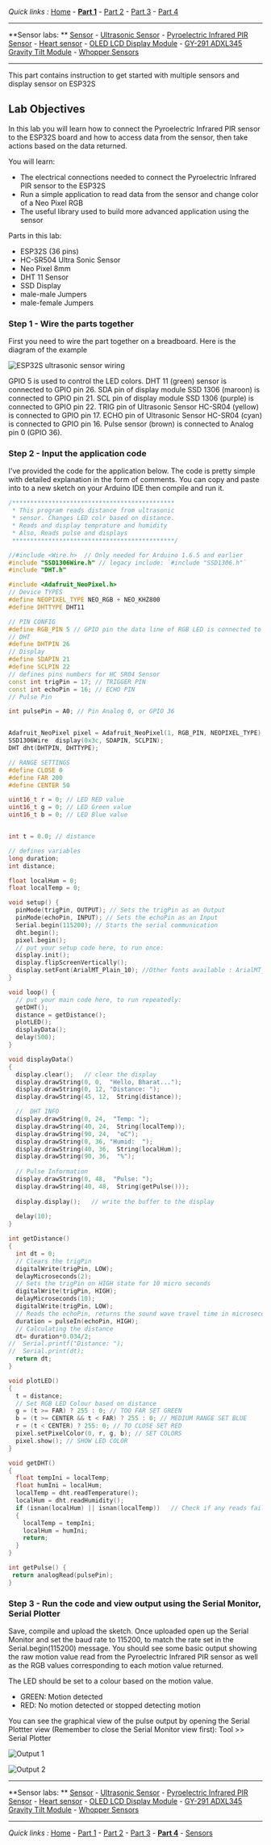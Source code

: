 
*Quick links :*
[Home](/README.md) - [**Part 1**](../part1/README.md) - [Part 2](../part2/README.md) - [Part 3](../part3/README.md) - [Part 4](../part4/README.md)

***
**Sensor labs: ** [Sensor](README.md) - [Ultrasonic Sensor](ESP32S+Neopixel-LED+HC-SR04.md) - [Pyroelectric Infrared PIR Sensor](ESP32S+Neopixel-LED+PIR.md) - [Heart sensor](PULSE+RGB.md) - [OLED LCD Display Module](SSD1306_Display.md) - [GY-291 ADXL345 Gravity Tilt Module](GY-291_ADXL345_Gyroscope.md) - [Whopper Sensors](ESP32S+Pulse+Neopixel-LED+Ultrasonic+DHT11+Display.md) 
***

This part contains instruction to get started with multiple sensors and display sensor on ESP32S

## Lab Objectives

In this lab you will learn how to connect the Pyroelectric Infrared PIR sensor to the ESP32S board and how to access data from the sensor, then take actions based on the data returned.

You will learn:

- The electrical connections needed to connect the Pyroelectric Infrared PIR sensor to the ESP32S
- Run a simple application to read data from the sensor and change color of a Neo Pixel RGB
- The useful library used to build more advanced application using the sensor

Parts in this lab:

- ESP32S (36 pins)
- HC-SR504 Ultra Sonic Sensor
- Neo Pixel 8mm 
- DHT 11 Sensor
- SSD Display
- male-male Jumpers
- male-female Jumpers

### Step 1 - Wire the parts together

First you need to wire the part together on a breadboard. Here is the diagram of the example

![ESP32S ultrasonic sensor wiring](../images/ESP32S+Pulse+Neopixel-LED+Ultrasonic+DHT11+Display.png)

GPIO 5 is used to control the LED colors. DHT 11 (green) sensor is connected to GPIO pin 26. SDA pin of display module SSD 1306 (maroon) is connected to GPIO pin 21. SCL pin of display module SSD 1306 (purple) is connected to GPIO pin 22. TRIG pin of Ultrasonic Sensor HC-SR04 (yellow) is connected to GPIO pin 17. ECHO pin of Ultrasonic Sensor HC-SR04 (cyan) is connected to GPIO pin 16. Pulse sensor (brown) is connected to Analog pin 0 (GPIO 36).

### Step 2 - Input the application code

I've provided the code for the application below. The code is pretty simple with detailed explanation in the form of comments. You can copy and paste into to a new sketch on your Arduino IDE then compile and run it.


```C++
/*********************************************
 * This program reads distance from ultrasonic
 * sensor. Changes LED colr based on distance.
 * Reads and display temprature and humidity
 * Also, Reads pulse and displays
 *********************************************/

//#include <Wire.h>  // Only needed for Arduino 1.6.5 and earlier
#include "SSD1306Wire.h" // legacy include: `#include "SSD1306.h"`
#include "DHT.h"

#include <Adafruit_NeoPixel.h>
// Device TYPES
#define NEOPIXEL_TYPE NEO_RGB + NEO_KHZ800
#define DHTTYPE DHT11

// PIN CONFIG
#define RGB_PIN 5 // GPIO pin the data line of RGB LED is connected to
// DHT
#define DHTPIN 26
// Display
#define SDAPIN 21
#define SCLPIN 22
// defines pins numbers for HC SR04 Sensor
const int trigPin = 17; // TRIGGER PIN
const int echoPin = 16; // ECHO PIN
// Pulse Pin

int pulsePin = A0; // Pin Analog 0, or GPIO 36


Adafruit_NeoPixel pixel = Adafruit_NeoPixel(1, RGB_PIN, NEOPIXEL_TYPE);
SSD1306Wire  display(0x3c, SDAPIN, SCLPIN);
DHT dht(DHTPIN, DHTTYPE);

// RANGE SETTINGS
#define CLOSE 0
#define FAR 200
#define CENTER 50

uint16_t r = 0; // LED RED value
uint16_t g = 0; // LED Green value
uint16_t b = 0; // LED Blue value


int t = 0.0; // distance

// defines variables
long duration;
int distance;

float localHum = 0;
float localTemp = 0;

void setup() {
  pinMode(trigPin, OUTPUT); // Sets the trigPin as an Output
  pinMode(echoPin, INPUT); // Sets the echoPin as an Input
  Serial.begin(115200); // Starts the serial communication
  dht.begin();
  pixel.begin();
  // put your setup code here, to run once:
  display.init();
  display.flipScreenVertically();
  display.setFont(ArialMT_Plain_10); //Other fonts available : ArialMT_Plain_16; ArialMT_Plain_24; Or to generate custom fonts: http://oleddisplay.squix.ch/
}

void loop() {
  // put your main code here, to run repeatedly:
  getDHT();
  distance = getDistance();
  plotLED();
  displayData();
  delay(500);
}

void displayData()
{
  display.clear();   // clear the display
  display.drawString(0, 0,  "Hello, Bharat...");
  display.drawString(0, 12, "Distance: ");
  display.drawString(45, 12,  String(distance));

  //  DHT INFO
  display.drawString(0, 24,  "Temp: ");
  display.drawString(40, 24,  String(localTemp));
  display.drawString(90, 24,  "oC");
  display.drawString(0, 36, "Humid:  ");
  display.drawString(40, 36,  String(localHum));
  display.drawString(90, 36,  "%");
  
  // Pulse Information
  display.drawString(0, 48,  "Pulse: ");
  display.drawString(40, 48,  String(getPulse()));
  
  display.display();   // write the buffer to the display
  
  delay(10);
}

int getDistance() 
{
  int dt = 0;
  // Clears the trigPin
  digitalWrite(trigPin, LOW);
  delayMicroseconds(2);
  // Sets the trigPin on HIGH state for 10 micro seconds
  digitalWrite(trigPin, HIGH);
  delayMicroseconds(10);
  digitalWrite(trigPin, LOW);
  // Reads the echoPin, returns the sound wave travel time in microseconds
  duration = pulseIn(echoPin, HIGH);
  // Calculating the distance
  dt= duration*0.034/2;
//  Serial.printf("Distance: ");
//  Serial.print(dt);
  return dt;
}

void plotLED()
{
  t = distance;
  // Set RGB LED Colour based on distance
  g = (t >= FAR) ? 255 : 0; // TOO FAR SET GREEN
  b = (t >= CENTER && t < FAR) ? 255 : 0; // MEDIUM RANGE SET BLUE
  r = (t < CENTER) ? 255: 0; // TO CLOSE SET RED
  pixel.setPixelColor(0, r, g, b); // SET COLORS
  pixel.show(); // SHOW LED COLOR
}

void getDHT()
{
  float tempIni = localTemp;
  float humIni = localHum;
  localTemp = dht.readTemperature();
  localHum = dht.readHumidity();
  if (isnan(localHum) || isnan(localTemp))   // Check if any reads failed and exit early (to try again).
  {
    localTemp = tempIni;
    localHum = humIni;
    return;
  }
}

int getPulse() {
 return analogRead(pulsePin);   
}
```

### Step 3 - Run the code and view output using the Serial Monitor, Serial Plotter

Save, compile and upload the sketch.  Once uploaded open up the Serial Monitor and set the baud rate to 115200, to match the rate set in the Serial.begin(115200) message.  You should see some basic output showing the raw motion value read from the Pyroelectric Infrared PIR sensor as well as the RGB values corresponding to each motion value returned.  

The LED should be set to a colour based on the motion value.

- GREEN: Motion detected
- RED: No motion detected or stopped detecting motion

You can see the graphical view of the pulse output by opening the Serial Plottter view (Remember to close the Serial Monitor view first): Tool >> Serial Plotter

![Output 1](../images/ESP32S+Pulse+Neopixel-LED+Ultrasonic+DHT11+Display-output-1.jpg)

![Output 2](../images/ESP32S+Pulse+Neopixel-LED+Ultrasonic+DHT11+Display-output-2.jpg)

***
**Sensor labs: ** [Sensor](README.md) - [Ultrasonic Sensor](ESP32S+Neopixel-LED+HC-SR04.md) - [Pyroelectric Infrared PIR Sensor](ESP32S+Neopixel-LED+PIR.md) - [Heart sensor](PULSE+RGB.md) - [OLED LCD Display Module](SSD1306_Display.md) - [GY-291 ADXL345 Gravity Tilt Module](GY-291_ADXL345_Gyroscope.md) - [Whopper Sensors](ESP32S+Pulse+Neopixel-LED+Ultrasonic+DHT11+Display.md) 
***
*Quick links :*
[Home](/README.md) - [Part 1](../part1/README.md) - [Part 2](../part2/README.md) - [Part 3](../part3/README.md) - [**Part 4**](../part4/README.md) - [Sensors](/en/sensors/README.md)